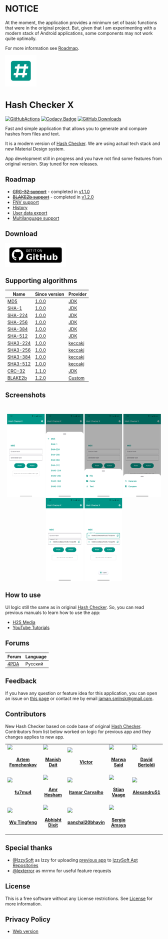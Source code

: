 # NOTICE

At the moment, the application provides a minimum set of basic functions that were in the original project. But, given
that I am experimenting with a modern stack of Android applications, some components may not work quite optimally.

For more information see [Roadmap](#Roadmap).

<img src="media/icon/ic_app.png" height="100px" />

# Hash Checker X

[![GitHubActions](https://github.com/hash-checker/hash-checker-x/workflows/Build/badge.svg)](https://github.com/hash-checker/hash-checker-x/actions?query=workflow%3ABuild)
[![Codacy Badge](https://app.codacy.com/project/badge/Grade/9da075d8c25c4babac39a2e3920a19af)](https://app.codacy.com/gh/hash-checker/hash-checker-x)
[![GitHub Downloads](https://img.shields.io/github/downloads/hash-checker/hash-checker-x/total?label=GitHub%20downloads)](https://github.com/hash-checker/hash-checker-x/releases)

Fast and simple application that allows you to generate and compare hashes from files and text.

It is a modern version of [Hash Checker](https://github.com/hash-checker/hash-checker). We are using actual tech stack
and new Material Design system.

App development still in progress and you have not find some features from original version. Stay tuned for new
releases.

## Roadmap

- ~~[CRC-32 support](https://github.com/hash-checker/hash-checker-x/issues/2)~~ - completed
  in [v1.1.0](https://github.com/hash-checker/hash-checker-x/releases/tag/v1.1.0)
- ~~[BLAKE2b support](https://github.com/hash-checker/hash-checker-x/issues/3)~~ - completed
  in [v1.2.0](https://github.com/hash-checker/hash-checker-x/releases/tag/v1.2.0)
- [FNV support](https://github.com/hash-checker/hash-checker-x/issues/4)
- [History](https://github.com/hash-checker/hash-checker-x/issues/5)
- [User data export](https://github.com/hash-checker/hash-checker-x/issues/6)
- [Multilanguage support](https://github.com/hash-checker/hash-checker-x/issues/7)

## Download

<a href="https://github.com/hash-checker/hash-checker-x/releases">
  <img src="./media/banners/bn_github.png" height="75px" />
</a>

## Supporting algorithms

| Name                                                            | Since version                                                               | Provider                                                                                                                   |
|-----------------------------------------------------------------|-----------------------------------------------------------------------------|----------------------------------------------------------------------------------------------------------------------------|
| [MD5](https://en.wikipedia.org/wiki/MD5)                        | [1.0.0](https://github.com/hash-checker/hash-checker-x/releases/tag/v1.0.0) | [JDK](https://docs.oracle.com/javase/8/docs/api/java/security/MessageDigest.html)                                          |
| [SHA-1](https://en.wikipedia.org/wiki/SHA-1)                    | [1.0.0](https://github.com/hash-checker/hash-checker-x/releases/tag/v1.0.0) | [JDK](https://docs.oracle.com/javase/8/docs/api/java/security/MessageDigest.html)                                          |
| [SHA-224](https://en.wikipedia.org/wiki/SHA-2)                  | [1.0.0](https://github.com/hash-checker/hash-checker-x/releases/tag/v1.0.0) | [JDK](https://docs.oracle.com/javase/8/docs/api/java/security/MessageDigest.html)                                          |
| [SHA-256](https://en.wikipedia.org/wiki/SHA-2)                  | [1.0.0](https://github.com/hash-checker/hash-checker-x/releases/tag/v1.0.0) | [JDK](https://docs.oracle.com/javase/8/docs/api/java/security/MessageDigest.html)                                          |
| [SHA-384](https://en.wikipedia.org/wiki/SHA-2)                  | [1.0.0](https://github.com/hash-checker/hash-checker-x/releases/tag/v1.0.0) | [JDK](https://docs.oracle.com/javase/8/docs/api/java/security/MessageDigest.html)                                          |
| [SHA-512](https://en.wikipedia.org/wiki/SHA-2)                  | [1.0.0](https://github.com/hash-checker/hash-checker-x/releases/tag/v1.0.0) | [JDK](https://docs.oracle.com/javase/8/docs/api/java/security/MessageDigest.html)                                          |
| [SHA3-224](https://en.wikipedia.org/wiki/SHA-3)                 | [1.0.0](https://github.com/hash-checker/hash-checker-x/releases/tag/v1.0.0) | [keccakj](https://github.com/aelstad/keccakj)                                                                              |
| [SHA3-256](https://en.wikipedia.org/wiki/SHA-3)                 | [1.0.0](https://github.com/hash-checker/hash-checker-x/releases/tag/v1.0.0) | [keccakj](https://github.com/aelstad/keccakj)                                                                              |
| [SHA3-384](https://en.wikipedia.org/wiki/SHA-3)                 | [1.0.0](https://github.com/hash-checker/hash-checker-x/releases/tag/v1.0.0) | [keccakj](https://github.com/aelstad/keccakj)                                                                              |
| [SHA3-512](https://en.wikipedia.org/wiki/SHA-3)                 | [1.0.0](https://github.com/hash-checker/hash-checker-x/releases/tag/v1.0.0) | [keccakj](https://github.com/aelstad/keccakj)                                                                              |
| [CRC-32](https://en.wikipedia.org/wiki/Cyclic_redundancy_check) | [1.1.0](https://github.com/hash-checker/hash-checker-x/releases/tag/v1.1.0) | [JDK](https://docs.oracle.com/javase/8/docs/api/java/util/zip/CRC32.html)                                                  |
| [BLAKE2b](https://en.wikipedia.org/wiki/BLAKE_(hash_function))  | [1.2.0](https://github.com/hash-checker/hash-checker-x/releases/tag/v1.2.0) | [Custom](./hash-generator/src/main/java/xyz/fartem/hashcheckerx/hash_generator/impl/providers/custom/blake2b/Blake2B.java) |

## Screenshots

<br/>
<p align="center">
  <img src="media/screenshots/screenshot_01.png" width="120" />
  <img src="media/screenshots/screenshot_02.png" width="120" />
  <img src="media/screenshots/screenshot_03.png" width="120" />
  <img src="media/screenshots/screenshot_04.png" width="120" />
  <img src="media/screenshots/screenshot_05.png" width="120" />
  <img src="media/screenshots/screenshot_06.png" width="120" />
</p>

## How to use

UI logic still the same as in original [Hash Checker](https://github.com/hash-checker/hash-checker). So, you can read
previous manuals to learn how to use the app:

* [H2S Media](https://www.how2shout.com/how-to/how-to-calculate-the-hash-of-a-file-or-create-custom-hash-on-android.html)
* [YouTube Tutorials](https://www.youtube.com/watch?v=Q7Otn971kJk)

## Forums

| Forum                                                     | Language |
|-----------------------------------------------------------|----------|
| [4PDA](https://4pda.to/forum/index.php?showtopic=1015172) | Русский  |

## Feedback

If you have any question or feature idea for this application, you can open an issue
on [this page](https://github.com/hash-checker/hash-x-checker/issues) or contact me by email
jaman.smlnsk@gmail.com.

## Contributors

New Hash Checker based on code base of original [Hash Checker](https://github.com/hash-checker/hash-checker).
Contributors from list below worked on logic for previous app and they changes applies to new app.

<table id='team'>
<tr>
<td id='fartem'>
<a href='https://github.com/fartem'>
<img src='https://github.com/fartem.png' width='140px;'>
</a>
<h4 align='center'><a href='https://github.com/fartem'>Artem Fomchenkov</a></h4>
</td>
<td id='ManishDait'>
<a href='https://github.com/ManishDait'>
<img src='https://github.com/ManishDait.png' width='140px;'>
</a>
<h4 align='center'><a href='https://github.com/ManishDait'>Manish Dait</a></h4>
</td>
<td id='vipozdn'>
<a href='https://github.com/vipozdn'>
<img src='https://github.com/vipozdn.png' width='140px;'>
</a>
<h4 align='center'><a href='https://github.com/vipozdn'>Victor</a></h4>
</td>
<td id='Marwa-Eltayeb'>
<a href='https://github.com/Marwa-Eltayeb'>
<img src='https://github.com/Marwa-Eltayeb.png' width='140px;'>
</a>
<h4 align='center'><a href='https://github.com/Marwa-Eltayeb'>Marwa Said</a></h4>
</td>
<td id='firaja'>
<a href='https://github.com/firaja'>
<img src='https://github.com/firaja.png' width='140px;'>
</a>
<h4 align='center'><a href='https://github.com/firaja'>David Bertoldi</a></h4>
</td>
</tr>
<td id='fu7mu4'>
<a href='https://github.com/fu7mu4'>
<img src='https://github.com/fu7mu4.png' width='140px;'>
</a>
<h4 align='center'><a href='https://github.com/fu7mu4'>fu7mu4</a></h4>
</td>
<td id='AmrDeveloper'>
<a href='https://github.com/AmrDeveloper'>
<img src='https://github.com/AmrDeveloper.png' width='140px;'>
</a>
<h4 align='center'><a href='https://github.com/AmrDeveloper'>Amr Hesham</a></h4>
</td>
<td id='itamarc'>
<a href='https://github.com/itamarc'>
<img src='https://github.com/itamarc.png' width='140px;'>
</a>
<h4 align='center'><a href='https://github.com/itamarc'>Itamar Carvalho</a></h4>
</td>
<td id='StianVaage'>
<a href='https://github.com/StianVaage'>
<img src='https://github.com/StianVaage.png' width='140px;'>
</a>
<h4 align='center'><a href='https://github.com/StianVaage'>Stian Vaage</a></h4>
</td>
<td id='Alexandru51'>
<a href='https://github.com/Alexandru51'>
<img src='https://github.com/Alexandru51.png' width='140px;'>
</a>
<h4 align='center'><a href='https://github.com/Alexandru51'>Alexandru51</a></h4>
</td>
</tr>
<td id='elliotwutingfeng'>
<a href='https://github.com/elliotwutingfeng'>
<img src='https://github.com/elliotwutingfeng.png' width='140px;'>
</a>
<h4 align='center'><a href='https://github.com/elliotwutingfeng'>Wu Tingfeng</a></h4>
</td>
<td id='Abhisht01'>
<a href='https://github.com/Abhisht01'>
<img src='https://github.com/Abhisht01.png' width='140px;'>
</a>
<h4 align='center'><a href='https://github.com/Abhisht01'>Abhisht Dixit</a></h4>
</td>
<td id='panchal20bhavin'>
<a href='https://github.com/panchal20bhavin'>
<img src='https://github.com/panchal20bhavin.png' width='140px;'>
</a>
<h4 align='center'><a href='https://github.com/panchal20bhavin'>panchal20bhavin</a></h4>
</td>
<td id='vaqueraexe'>
<a href='https://github.com/vaqueraexe'>
<img src='https://cdn4.iconfinder.com/data/icons/iconsimple-logotypes/512/github-512.png' width='140px;'>
</a>
<h4 align='center'><a href='https://github.com/vaqueraexe'>Sergio Amaya</a></h4>
</td>
</table>

## Special thanks

* [@IzzySoft](https://github.com/IzzySoft) as Izzy for
  uploading [previous app](https://github.com/hash-checker/hash-checker)
  to [IzzySoft Apt Repositories](https://apt.izzysoft.de)
* [@lexterror](https://github.com/lexterror) as mrrmx for useful feature requests

## License

This is a free software without any License restrictions. See [License](./LICENSE) for more information.

## Privacy Policy

* [Web version](https://hash-checker.github.io/hash-checker-x-privacy-policy.io/)
